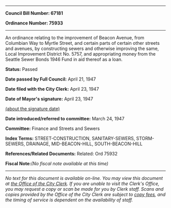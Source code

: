 

********

**Council Bill Number: 67181**
   
**Ordinance Number: 75933**
********

 An ordinance relating to the improvement of Beacon Avenue, from Columbian Way to Myrtle Street, and certain parts of certain other streets and avenues, by constructing sewers and otherwise improving the same, Local Improvement District No. 5757, and appropriating money from the Seattle Sewer Bonds 1946 Fund in aid thereof as a loan.

**Status:** Passed
   
**Date passed by Full Council:** April 21, 1947
   
**Date filed with the City Clerk:** April 23, 1947
   
**Date of Mayor's signature:** April 23, 1947
   
[(about the signature date)](/~public/approvaldate.htm)
   
   
   
**Date introduced/referred to committee:** March 24, 1947
   
**Committee:** Finance and Streets and Sewers
   
   
**Index Terms:** STREET-CONSTRUCTION, SANITARY-SEWERS, STORM-SEWERS, DRAINAGE, MID-BEACON-HILL, SOUTH-BEACON-HILL

**References/Related Documents:** Related: Ord 75932

**Fiscal Note:**_(No fiscal note available at this time)_
********

_No text for this document is available on-line. You may view this document at [the Office of the City Clerk](http://www.seattle.gov/leg/clerk/contactUs.htm). If you are unable to visit the Clerk's Office, you may request a copy or scan be made for you by Clerk staff. Scans and copies provided by the Office of the City Clerk are subject to [copy fees](http://clerk.seattle.gov/~public/clerkfees.htm), and the timing of service is dependent on the availability of staff._

